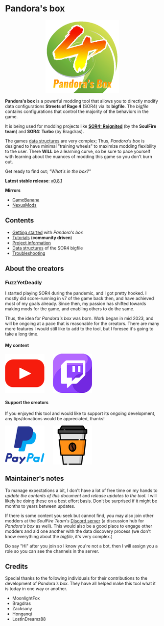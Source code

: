# Pandora's box

<div align="center">
  <img src="./assets/images/general/PandorasBoxAbout.png" alt="Pandora's box" />
</div>

**Pandora's box** is a powerful modding tool that allows you to directly modify data configurations **Streets of Rage 4** (SOR4) via its **bigfile**. The *bigfile* contains configurations that control the majority of the behaviors in the game.

It is being used for modding projects like [**SOR4: Reignited**](https://gamebanana.com/mods/473047) (by the **SoulFire team**) and **SOR4: Turbo** (by Bragdras).

The games [data structures](./technical/data-structures.md) are very complex; Thus, _Pandora's box_ is designed to have minimal "training wheels" to maximize modding flexibility to the user. There **WILL** be a learning curve, so be sure to pace yourself with learning about the nuances of modding this game so you don't burn out.

Get ready to find out; _"What's in the box?"_

**Latest stable release**: [v0.8.1](https://github.com/fuzzyetdeadly/sor4-pandoras-box/releases/tag/v0.8.1)

**Mirrors**

* [GameBanana]()
* [NexusMods]()

## Contents

* [Getting started](./general/getting-started.md) with _Pandora's box_
* [Tutorials](./tutorials/tutorials.md) (**community driven**)
* [Project information](./functional/project-information.md)
* [Data structures](./technical/data-structures.md) of the SOR4 bigfile
* [Troubleshooting](./general/troubleshooting.md)

## About the creators

### FuzzYetDeadly

I started playing SOR4 during the pandemic, and I got pretty hooked. I mostly did score-running in v7 of the game back then, and have achieved most of my goals already. Since then, my passion has shifted towards making mods for the game, and enabling others to do the same.

Thus, the idea for *Pandora's box* was born. Work began in mid 2023, and will be ongoing at a pace that is reasonable for the creators. There are many more features I would still like to add to the tool, but I foresee it's going to take a long time.

#### My content

[![Youtube](./assets/images/general/LinkYouTube.png)](https://www.youtube.com/@FuzzYetDeadly)&nbsp;&nbsp;&nbsp;&nbsp;&nbsp;&nbsp; [![Twitch](./assets/images/general/LinkTwitch.png)](https://www.twitch.tv/fuzzyetdeadly)

#### Support the creators

If you enjoyed this tool and would like to support its ongoing development, any tips/donations would be appreciated, thanks!

[![PayPal](./assets/images/general/LinkPaypal.png)](https://www.paypal.com/donate?business=guan.chuan.siong@gmail.com&currency_code=USD)&nbsp;&nbsp;&nbsp;&nbsp;&nbsp;&nbsp; [![BuyMeACoffee](./assets/images/general/LinkCoffee.png)](https://buymeacoffee.com/fuzzyetdeadly)

## Maintainer's notes

To manage expectations a bit, I don't have a lot of free time on my hands to *update the contents of this document* and *release updates to the tool*. I will likely be doing these on a best effort basis. Don't be surprised if it might be months to years between updates.

If there is some content you seek but cannot find, you may also join other modders at the _SoulFire Team's_ [Discord server](https://discord.gg/UzrMtCD7y9) (a discussion hub for *Pandora's box* as well). This would also be a good place to engage other modders and aid one another with the data discovery process (we don't know everything about the *bigfile*, it's very complex.)

Do say "Hi" after you join so I know you're not a bot, then I will assign you a role so you can see the channels in the server.

## Credits

Special thanks to the following individuals for their contributions to the development of _Pandora's box_. They have all helped make this tool what it is today in one way or another.

* MoonlightFox
* Bragdras
* Zacksony
* Honganqi
* LostInDreamz88